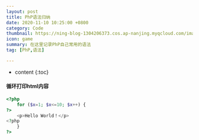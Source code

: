 ```yaml
---
layout: post
title: PhP语法归纳
date: 2020-11-10 10:25:00 +0800
category: Code
thumbnail: https://ning-blog-1304206373.cos.ap-nanjing.myqcloud.com/image/thumbnail/kobu-agency-67L18R4tW_w-unsplash.jpg
icon: game
summary: 在这里记录PhP自己常用的语法
tag: [PhP,语法]

---
```


* content
{:toc}


#### 循环打印html内容

```php
<?php
    for ($x=1; $x<=10; $x++) {
?>
    <p>Hello World！</p>
<?php
    }
?>
```




